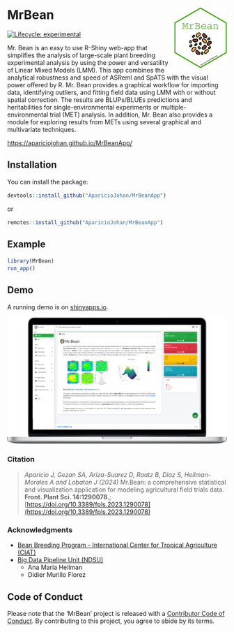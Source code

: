 
# MrBean <img src="man/figures/hex-MrBean.png" width="120px" align="right"/>


[![Lifecycle:
experimental](https://img.shields.io/badge/lifecycle-experimental-green.svg)](https://www.tidyverse.org/lifecycle/#experimental)


Mr. Bean is an easy to use R-Shiny web-app that simplifies the analysis of large-scale plant breeding experimental analysis by using the power and versatility of Linear Mixed Models (LMM). This app combines the analytical robustness and speed of ASReml and SpATS with the visual power offered by R.  Mr. Bean provides a graphical workflow for importing data, identifying outliers, and fitting field data using LMM with or without spatial correction. The results are BLUPs/BLUEs predictions and heritabilities for single-environmental experiments or multiple-environmental trial (MET) analysis. In addition, Mr. Bean also provides a module for exploring results from METs using several graphical and multivariate techniques.

<a href="https://apariciojohan.github.io/MrBeanApp/">https://apariciojohan.github.io/MrBeanApp/</a> 


## Installation

You can install the package:

``` r
devtools::install_github("AparicioJohan/MrBeanApp")                            
```
or

```r
remotes::install_github("AparicioJohan/MrBeanApp")                           
```


## Example

``` r
library(MrBean)
run_app()
```


## Demo

A running demo is on [shinyapps.io](https://beanteam.shinyapps.io/MrBean_BETA/).

<div class="row">
<div class="card">
<a href="https://beanteam.shinyapps.io/MrBean_BETA/" target="_blank"><img src="man/figures/desktop_update.png"></a>
</div>
</div>

### Citation

> *Aparicio J, Gezan SA, Ariza-Suarez D, Raatz B, Diaz S, Heilman-Morales A and Lobaton J (2024)* Mr.Bean: a comprehensive statistical and visualization application for modeling agricultural field trials data. **Front. Plant Sci. 14:1290078.**; [https://doi.org/10.3389/fpls.2023.1290078](https://doi.org/10.3389/fpls.2023.1290078)

### Acknowledgments

* [Bean Breeding Program - International Center for Tropical Agriculture (CIAT)](https://alliancebioversityciat.org/)
* [Big Data Pipeline Unit (NDSU)](https://sites.google.com/ndsu.edu/plsc-bpdm/home)
  * Ana Maria Heilman
  * Didier Murillo Florez

## Code of Conduct

Please note that the ‘MrBean’ project is released with a [Contributor
Code of Conduct](CODE_OF_CONDUCT.md). By contributing to this project,
you agree to abide by its terms.
